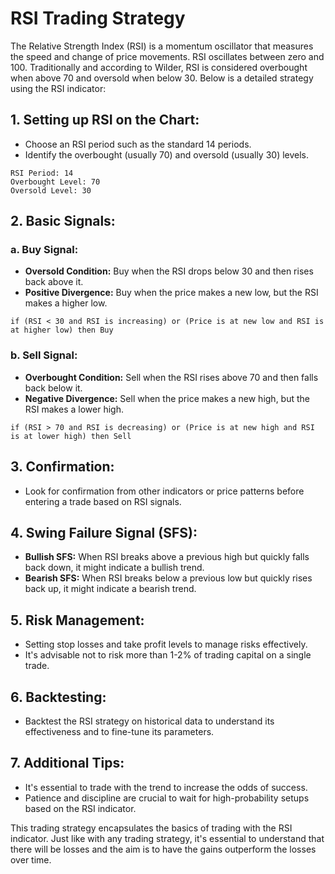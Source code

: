 # RSI Trading Strategy

The Relative Strength Index (RSI) is a momentum oscillator that measures the speed and change of price movements. RSI oscillates between zero and 100. Traditionally and according to Wilder, RSI is considered overbought when above 70 and oversold when below 30. Below is a detailed strategy using the RSI indicator:

## 1. **Setting up RSI on the Chart:**

- Choose an RSI period such as the standard 14 periods.
- Identify the overbought (usually 70) and oversold (usually 30) levels.

```plaintext
RSI Period: 14
Overbought Level: 70
Oversold Level: 30
```

## 2. **Basic Signals:**

### a. Buy Signal:

- **Oversold Condition:** Buy when the RSI drops below 30 and then rises back above it.
- **Positive Divergence:** Buy when the price makes a new low, but the RSI makes a higher low.

```plaintext
if (RSI < 30 and RSI is increasing) or (Price is at new low and RSI is at higher low) then Buy
```

### b. Sell Signal:

- **Overbought Condition:** Sell when the RSI rises above 70 and then falls back below it.
- **Negative Divergence:** Sell when the price makes a new high, but the RSI makes a lower high.

```plaintext
if (RSI > 70 and RSI is decreasing) or (Price is at new high and RSI is at lower high) then Sell
```

## 3. **Confirmation:**

- Look for confirmation from other indicators or price patterns before entering a trade based on RSI signals.

## 4. **Swing Failure Signal (SFS):**

- **Bullish SFS:** When RSI breaks above a previous high but quickly falls back down, it might indicate a bullish trend.
- **Bearish SFS:** When RSI breaks below a previous low but quickly rises back up, it might indicate a bearish trend.

## 5. **Risk Management:**

- Setting stop losses and take profit levels to manage risks effectively.
- It's advisable not to risk more than 1-2% of trading capital on a single trade.

## 6. **Backtesting:**

- Backtest the RSI strategy on historical data to understand its effectiveness and to fine-tune its parameters.

## 7. **Additional Tips:**

- It's essential to trade with the trend to increase the odds of success.
- Patience and discipline are crucial to wait for high-probability setups based on the RSI indicator.

This trading strategy encapsulates the basics of trading with the RSI indicator. Just like with any trading strategy, it's essential to understand that there will be losses and the aim is to have the gains outperform the losses over time.